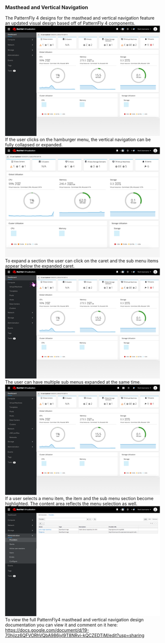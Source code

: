 ### Masthead and Vertical Navigation
The PatternFly 4 designs for the masthead and vertical navigation feature an updated visual design based off of PatternFly 4 components. 
![masthead-and-vertical-navigation-1](img/masthead-and-vertical-navigation-1.png)
If the user clicks on the hamburger menu, the vertical navigation can be fully collapsed or expanded.   
![masthead-and-vertical-navigation-2](img/masthead-and-vertical-navigation-2.png)
To expand a section the user can click on the caret and the sub menu items appear below the expanded caret.  
![masthead-and-vertical-navigation-3](img/masthead-and-vertical-navigation-3.png)
The user can have multiple sub menus expanded at the same time. 
![masthead-and-vertical-navigation-4](img/masthead-and-vertical-navigation-4.png)
If a user selects a menu item, the item and the sub menu section become highlighted. The content area reflects the menu selection as well.    
![masthead-and-vertical-navigation-5](img/masthead-and-vertical-navigation-5.png)
To view the full PatternFly4 masthead and vertical navigation design documentation you can view it and comment on it here: https://docs.google.com/document/d/19-70hjizz6QFVORhVQbA986jyl9T8NRvi-kQCZEDTiM/edit?usp=sharing